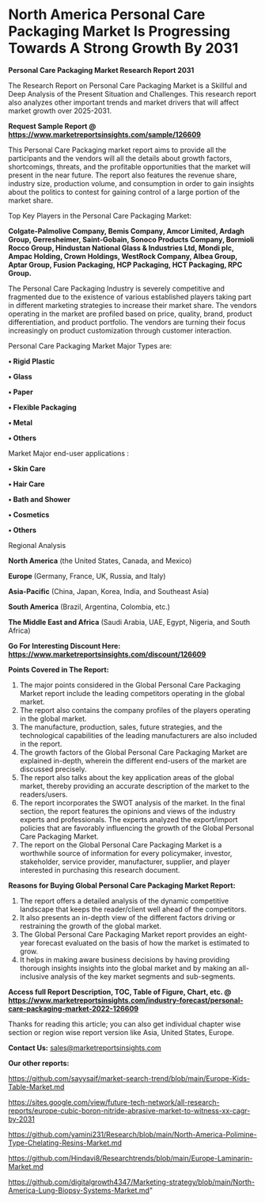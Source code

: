 # North America Personal Care Packaging Market Is Progressing Towards A Strong Growth By 2031

<strong>Personal Care Packaging Market Research Report 2031</strong>

The Research Report on Personal Care Packaging Market is a Skillful and Deep Analysis of the Present Situation and Challenges. This research report also analyzes other important trends and market drivers that will affect market growth over 2025-2031.

<strong>Request Sample Report @ <a href=https://www.marketreportsinsights.com/sample/126609>https://www.marketreportsinsights.com/sample/126609</a></strong>

This Personal Care Packaging market report aims to provide all the participants and the vendors will all the details about growth factors, shortcomings, threats, and the profitable opportunities that the market will present in the near future. The report also features the revenue share, industry size, production volume, and consumption in order to gain insights about the politics to contest for gaining control of a large portion of the market share.

Top Key Players in the Personal Care Packaging Market:

<strong>Colgate-Palmolive Company, Bemis Company, Amcor Limited, Ardagh Group, Gerresheimer, Saint-Gobain, Sonoco Products Company, Bormioli Rocco Group, Hindustan National Glass & Industries Ltd, Mondi plc, Ampac Holding, Crown Holdings, WestRock Company, Albea Group, Aptar Group, Fusion Packaging, HCP Packaging, HCT Packaging, RPC Group.</strong>

The Personal Care Packaging Industry is severely competitive and fragmented due to the existence of various established players taking part in different marketing strategies to increase their market share. The vendors operating in the market are profiled based on price, quality, brand, product differentiation, and product portfolio. The vendors are turning their focus increasingly on product customization through customer interaction.

Personal Care Packaging Market Major Types are:

<strong>• Rigid Plastic

• Glass

• Paper

• Flexible Packaging

• Metal

• Others</strong>

Market Major end-user applications :

<strong>• Skin Care

• Hair Care

• Bath and Shower

• Cosmetics

• Others</strong>

Regional Analysis

</u><strong><b>North America</b></strong> (the United States, Canada, and Mexico)

<strong><b>Europe </b></strong>(Germany, France, UK, Russia, and Italy)

<strong><b>Asia-Pacific</b></strong> (China, Japan, Korea, India, and Southeast Asia)

<strong><b>South America</b></strong> (Brazil, Argentina, Colombia, etc.)

<strong><b>The Middle East and Africa</b></strong> (Saudi Arabia, UAE, Egypt, Nigeria, and South Africa)

<strong>Go For Interesting Discount Here: <a href=https://www.marketreportsinsights.com/discount/126609>https://www.marketreportsinsights.com/discount/126609</a></strong>

<strong>Points Covered in The Report:</strong>
<ol>
  <li>The major points considered in the Global Personal Care Packaging Market report include the leading competitors operating in the global market.</li>
  <li>The report also contains the company profiles of the players operating in the global market.</li>
  <li>The manufacture, production, sales, future strategies, and the technological capabilities of the leading manufacturers are also included in the report.</li>
  <li>The growth factors of the Global Personal Care Packaging Market are explained in-depth, wherein the different end-users of the market are discussed precisely.</li>
  <li>The report also talks about the key application areas of the global market, thereby providing an accurate description of the market to the readers/users.</li>
  <li>The report incorporates the SWOT analysis of the market. In the final section, the report features the opinions and views of the industry experts and professionals. The experts analyzed the export/import policies that are favorably influencing the growth of the Global Personal Care Packaging Market.</li>
  <li>The report on the Global Personal Care Packaging Market is a worthwhile source of information for every policymaker, investor, stakeholder, service provider, manufacturer, supplier, and player interested in purchasing this research document.</li>
</ol>
<strong>Reasons for Buying Global Personal Care Packaging Market Report:</strong>

<ol>
  <li>The report offers a detailed analysis of the dynamic competitive landscape that keeps the reader/client well ahead of the competitors.</li>
  <li>It also presents an in-depth view of the different factors driving or restraining the growth of the global market.</li>
  <li>The Global Personal Care Packaging Market report provides an eight-year forecast evaluated on the basis of how the market is estimated to grow.</li>
  <li>It helps in making aware business decisions by having providing thorough insights insights into the global market and by making an all-inclusive analysis of the key market segments and sub-segments.</li>
</ol>
<strong>Access full Report Description, TOC, Table of Figure, Chart, etc. @ <a href=https://www.marketreportsinsights.com/industry-forecast/personal-care-packaging-market-2022-126609>https://www.marketreportsinsights.com/industry-forecast/personal-care-packaging-market-2022-126609</a></strong>


Thanks for reading this article; you can also get individual chapter wise section or region wise report version like Asia, United States, Europe.

<strong>Contact Us:</strong>
sales@marketreportsinsights.com

<strong>Our other reports:</strong>

<a href=https://github.com/sayysaif/market-search-trend/blob/main/Europe-Kids-Table-Market.md>https://github.com/sayysaif/market-search-trend/blob/main/Europe-Kids-Table-Market.md</a>

<a href=https://sites.google.com/view/future-tech-network/all-research-reports/europe-cubic-boron-nitride-abrasive-market-to-witness-xx-cagr-by-2031>https://sites.google.com/view/future-tech-network/all-research-reports/europe-cubic-boron-nitride-abrasive-market-to-witness-xx-cagr-by-2031</a>

<a href=https://github.com/yamini231/Research/blob/main/North-America-Polimine-Type-Chelating-Resins-Market.md>https://github.com/yamini231/Research/blob/main/North-America-Polimine-Type-Chelating-Resins-Market.md</a>

<a href=https://github.com/Hindavi8/Researchtrends/blob/main/Europe-Laminarin-Market.md>https://github.com/Hindavi8/Researchtrends/blob/main/Europe-Laminarin-Market.md</a>

<a href=https://github.com/digitalgrowth4347/Marketing-strategy/blob/main/North-America-Lung-Biopsy-Systems-Market.md>https://github.com/digitalgrowth4347/Marketing-strategy/blob/main/North-America-Lung-Biopsy-Systems-Market.md</a>"
